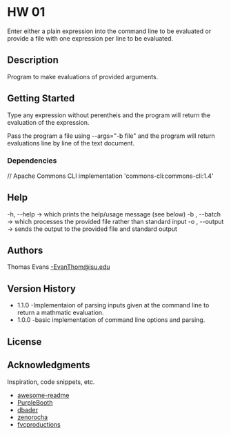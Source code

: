 # HW 01

Enter either a plain expression into the command line to be evaluated or provide a file with one expression per line to be evaluated.

## Description
Program to make evaluations of provided arguments.

## Getting Started
Type any expression without perentheis and the program will return the evaluation of the expression.

Pass the program a file using --args="-b file" and the program will return evaluations line by line of the text document.

### Dependencies

 // Apache Commons CLI
 implementation 'commons-cli:commons-cli:1.4'

## Help

-h, --help -> which prints the help/usage message (see below)
-b <file>, --batch <file> -> which processes the provided file rather than standard input
-o <file>, --output <file> -> sends the output to the provided file and standard output

## Authors

Thomas Evans
-EvanThom@isu.edu

## Version History

* 1.1.0
-Implementaion of parsing inputs given at the command line to return a mathmatic evaluation.
* 1.0.0 
-basic implementation of command line options and parsing.

## License

## Acknowledgments

Inspiration, code snippets, etc.
* [awesome-readme](https://github.com/matiassingers/awesome-readme)
* [PurpleBooth](https://gist.github.com/PurpleBooth/109311bb0361f32d87a2)
* [dbader](https://github.com/dbader/readme-template)
* [zenorocha](https://gist.github.com/zenorocha/4526327)
* [fvcproductions](https://gist.github.com/fvcproductions/1bfc2d4aecb01a834b46)
